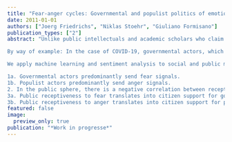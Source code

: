 ```yaml
---
title: "Fear-anger cycles: Governmental and populist politics of emotion"
date: 2011-01-01
authors: ["Joerg Friedrichs", "Niklas Stoehr", "Giuliano Formisano"]
publication_types: ["2"]
abstract: "Unlike public intellectuals and academic scholars who claim that populists thrive on fear of minority groups (e.g. Michael Moore, Martha Nussbaum), we suggest that what they thrive on is anger against governmental actors. It is governmental actors who increasingly rely on fear, be it to pursue policy objectives or to keep populists at bay. The Brexit referendum, election of Donald Trump, and COVID-19 are cases in point. In a battle for the hearts and minds of the people, governmental and populist actors send fear and anger signals, respectively. We theorize this contest of fear and anger as the fear-anger cycle and trace it in concrete manifestations.

By way of example: In the case of COVID-19, governmental actors, which may include politicians from oppositional parties such as Labour in the UK, sent fear signals related to real and constructed danger. These fear signals resonated percolated through mainstream media and resonated with citizens, translating into more support for governmental actors. To the extent that fear-driven policies have induced significant dislocation and frustration among the populace (economic recession, job losses etc.), the politics of anger has been hitting back with a vengeance.

We apply machine learning and sentiment analysis to social and public media data obtained from Twitter and GDELT, as well as events and public opinion data, to investigate the following set of hypotheses.

1a. Governmental actors predominantly send fear signals.
1b. Populist actors predominantly send anger signals.
2. In the public sphere, there is a negative correlation between receptiveness to fear signals on the one hand and anger signals on the other.
3a. Public receptiveness to fear translates into citizen support for governmental actors
3b. Public receptiveness to anger translates into citizen support for populist actors."
featured: false
image:
  preview_only: true
publication: "*Work in progresse*"
---
```


